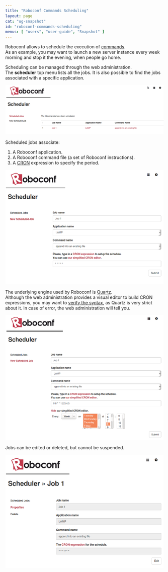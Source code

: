 ```yaml
---
title: "Roboconf Commands Scheduling"
layout: page
cat: "ug-snapshot"
id: "roboconf-commands-scheduling"
menus: [ "users", "user-guide", "Snapshot" ]
---
```


Roboconf allows to schedule the execution of [commands](roboconf-commands.html).  
As an example, you may want to launch a new server instance every week morning and stop
it the evening, when people go home.

Scheduling can be managed through the web administration.  
The **scheduler** top menu lists all the jobs. It is also possible to find the jobs
associated with a specific application.

<img src="/resources/img/roboconf-scheduling-04.png" alt="Listing scheduled jobs" class="gs" />

Scheduled jobs associate:

1. A Roboconf application.
2. A Roboconf command file (a set of Roboconf instructions).
3. A [CRON](https://en.wikipedia.org/wiki/Cron) expression to specify the period.

<img src="/resources/img/roboconf-scheduling-01.png" alt="Scheduling a new job" class="gs" />

The underlying engine used by Roboconf is [Quartz](http://www.quartz-scheduler.org/).  
Although the web administration provides a visual editor to build CRON expressions, you may want to
[verify the syntax](http://www.quartz-scheduler.org/documentation/quartz-2.1.x/tutorials/crontrigger.html),
as Quartz is very strict about it. In case of error, the web administration will tell you.

<img src="/resources/img/roboconf-scheduling-02.png" alt="Scheduling a new job with the editor" class="gs" />

Jobs can be edited or deleted, but cannot be suspended.

<img src="/resources/img/roboconf-scheduling-03.png" alt="Reading properties of a job" class="gs" />
